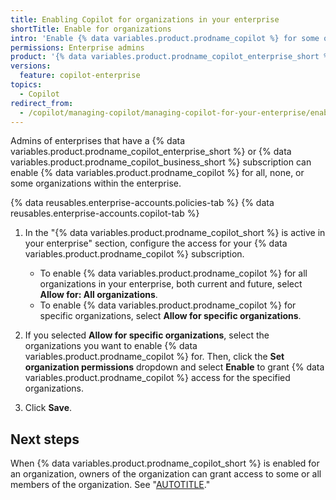 ```yaml
---
title: Enabling Copilot for organizations in your enterprise
shortTitle: Enable for organizations
intro: 'Enable {% data variables.product.prodname_copilot %} for some or all of the organizations in your enterprise.'
permissions: Enterprise admins
product: '{% data variables.product.prodname_copilot_enterprise_short %} or {% data variables.product.prodname_copilot_business_short %}'
versions:
  feature: copilot-enterprise
topics:
  - Copilot
redirect_from:
  - /copilot/managing-copilot/managing-copilot-for-your-enterprise/enabling-copilot-for-organizations-in-your-enterprise
---
```


Admins of enterprises that have a {% data variables.product.prodname_copilot_enterprise_short %} or {% data variables.product.prodname_copilot_business_short %} subscription can enable {% data variables.product.prodname_copilot %} for all, none, or some organizations within the enterprise.

{% data reusables.enterprise-accounts.policies-tab %}
{% data reusables.enterprise-accounts.copilot-tab %}
1. In the "{% data variables.product.prodname_copilot_short %} is active in your enterprise" section, configure the access for your {% data variables.product.prodname_copilot %} subscription.
    * To enable {% data variables.product.prodname_copilot %} for all organizations in your enterprise, both current and future, select **Allow for: All organizations**.
    * To enable {% data variables.product.prodname_copilot %} for specific organizations, select **Allow for specific organizations**.

1. If you selected **Allow for specific organizations**, select the organizations you want to enable {% data variables.product.prodname_copilot %} for. Then, click the **Set organization permissions** dropdown and select **Enable** to grant {% data variables.product.prodname_copilot %} access for the specified organizations.

1. Click **Save**.

## Next steps

When {% data variables.product.prodname_copilot_short %} is enabled for an organization, owners of the organization can grant access to some or all members of the organization. See "[AUTOTITLE](/copilot/managing-github-copilot-in-your-organization/managing-access-for-copilot-business-in-your-organization)."
